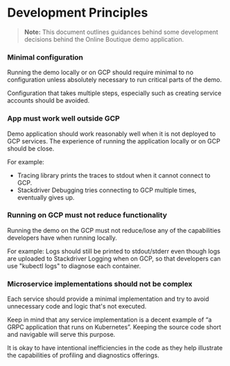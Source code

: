 # Development Principles

> **Note:** This document outlines guidances behind some development decisions
> behind the Online Boutique demo application.

### Minimal configuration

Running the demo locally or on GCP should require minimal to no
configuration unless absolutely necessary to run critical parts of the demo.

Configuration that takes multiple steps, especially such as creating service
accounts should be avoided.

### App must work well outside GCP

Demo application should work reasonably well when it is not deployed to GCP
services. The experience of running the application locally or on GCP should
be close.

For example:
- Tracing library prints the traces to stdout when it cannot connect to GCP.
- Stackdriver Debugging tries connecting to GCP multiple times, eventually gives
  up.

### Running on GCP must not reduce functionality

Running the demo on the GCP must not reduce/lose any of the capabilities
developers have when running locally.

For example: Logs should still be printed to stdout/stderr even though logs are
uploaded to Stackdriver Logging when on GCP, so that developers can use "kubectl
logs" to diagnose each container.

### Microservice implementations should not be complex

Each service should provide a minimal implementation and try to avoid
unnecessary code and logic that's not executed.

Keep in mind that any service implementation is a decent example of “a GRPC
application that runs on Kubernetes”. Keeping the source code short and
navigable will serve this purpose.

It is okay to have intentional inefficiencies in the code as they help
illustrate the capabilities of profiling and diagnostics offerings.

